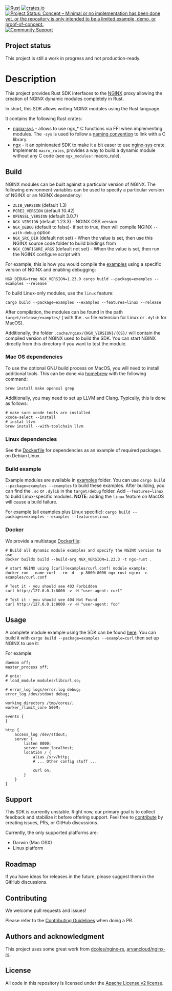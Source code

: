 [![Rust](https://github.com/nginxinc/ngx-rust/actions/workflows/ci.yaml/badge.svg)](https://github.com/nginxinc/ngx-rust/actions/workflows/ci.yaml)
[![crates.io](https://img.shields.io/crates/v/ngx.svg)](https://crates.io/crates/ngx)
[![Project Status: Concept – Minimal or no implementation has been done yet, or the repository is only intended to be a limited example, demo, or proof-of-concept.](https://www.repostatus.org/badges/latest/concept.svg)](https://www.repostatus.org/#concept)
[![Community Support](https://badgen.net/badge/support/community/cyan?icon=awesome)](https://github.com/nginxinc/ngx-rust/discussions)


## Project status
This project is still a work in progress and not production-ready.

# Description

This project provides Rust SDK interfaces to the [NGINX](https://nginx.com) proxy allowing the creation of NGINX
dynamic modules completely in Rust.

In short, this SDK allows writing NGINX modules using the Rust language.

It contains the following Rust crates:
 * [nginx-sys](./nginx-sys) - allows to use ngx_* C functions via FFI when implementing modules. The `-sys` is used to follow a [naming convention](https://doc.rust-lang.org/cargo/reference/build-scripts.html#-sys-packages) to link with a C library.
 * [ngx](./src) - it an opinionated SDK to make it a bit easer to use [nginx-sys](./nginx-sys) crate. Implements `macro_rules`, provides a way to build a dynamic module without any C code (see `ngx_modules!` macro_rule).

## Build

NGINX modules can be built against a particular version of NGINX. The following environment variables can be used to specify a particular version of NGINX or an NGINX dependency:

* `ZLIB_VERSION` (default 1.3)
* `PCRE2_VERSION` (default 10.42)
* `OPENSSL_VERSION` (default 3.0.7)
* `NGX_VERSION` (default 1.23.3) - NGINX OSS version
* `NGX_DEBUG` (default to false)-  if set to true, then will compile NGINX `--with-debug` option
* `NGX_SRC_DIR` (default not set) - When the value is set, then use this NGINX source code folder to build bindings from
* `NGX_CONFIGURE_ARGS` (default not set) - When the value is set, then run the NGINX configure script with

For example, this is how you would compile the [examples](examples) using a specific version of NGINX and enabling
debugging:
```
NGX_DEBUG=true NGX_VERSION=1.23.0 cargo build --package=examples --examples --release
```

To build Linux-only modules, use the `linux` feature:
```
cargo build --package=examples --examples --features=linux --release
```

After compilation, the modules can be found in the path `target/release/examples/` ( with the `.so` file extension for
Linux or `.dylib` for MacOS).

Additionally, the folder  `.cache/nginx/{NGX_VERSION}/{OS}/` will contain the compiled version of NGINX used to build
the SDK. You can start NGINX directly from this directory if you want to test the module.

### Mac OS dependencies

To use the optional GNU build process on MacOS, you will need to install additional tools. This can be
done via [homebrew](https://brew.sh/) with the following command:
```
brew install make openssl grep
```

Additionally, you may need to set up LLVM and Clang. Typically, this is done as follows:

```
# make sure xcode tools are installed
xcode-select --install
# instal llvm
brew install --with-toolchain llvm
```

### Linux dependencies

See the [Dockerfile](Dockerfile) for dependencies as an example of required packages on Debian Linux.

### Build example

Example modules are available in [examples](examples) folder. You can use `cargo build --package=examples --examples` to build these examples. After building, you can find the `.so` or `.dylib` in the `target/debug` folder. Add `--features=linux` to build Linux-specific modules. **NOTE**: adding the `linux` feature on MacOS will cause a build failure.

For example (all examples plus Linux specific):
`cargo build --packages=examples --examples --features=linux`

### Docker

We provide a multistage [Dockerfile](Dockerfile):

    # Build all dynamic module examples and specify the NGINX version to use
    docker buildx build --build-arg NGX_VERSION=1.23.3 -t ngx-rust .

    # start NGINX using [curl](examples/curl.conf) module example:
    docker run --name curl --rm -d  -p 8000:8000 ngx-rust nginx -c examples/curl.conf

    # Test it - you should see 403 Forbidden
    curl http://127.0.0.1:8000 -v -H "user-agent: curl"

    # Test it - you should see 404 Not Found
    curl http://127.0.0.1:8000 -v -H "user-agent: foo"

## Usage

A complete module example using the SDK can be found [here](examples/curl.rs). You can build it with
`cargo build --package=examples --example=curl` then set up NGINX to use it:

For example:
```nginx
daemon off;
master_process off;

# unix:
# load_module modules/libcurl.so;

# error_log logs/error.log debug;
error_log /dev/stdout debug;

working_directory /tmp/cores/;
worker_rlimit_core 500M;

events {
}

http {
    access_log /dev/stdout;
    server {
        listen 8000;
        server_name localhost;
        location / {
            alias /srv/http;
            # ... Other config stuff ...

            curl on;
        }
    }
}
```

## Support
This SDK is currently unstable. Right now, our primary goal is to collect feedback and stabilize it
before offering support. Feel free to [contribute](CONTRIBUTING.md) by creating issues, PRs, or GitHub discussions.

Currently, the only supported platforms are:
* Darwin (Mac OSX)
* Linux platform

## Roadmap
If you have ideas for releases in the future, please suggest them in the GitHub discussions.

## Contributing

We welcome pull requests and issues!

Please refer to the [Contributing Guidelines](CONTRIBUTING.md) when doing a PR.

## Authors and acknowledgment
This project uses some great work from [dcoles/nginx-rs](https://github.com/dcoles/nginx-rs),
[arvancloud/nginx-rs](https://github.com/arvancloud/nginx-rs).

## License

All code in this repository is licensed under the
[Apache License v2 license](LICENSE.txt).
